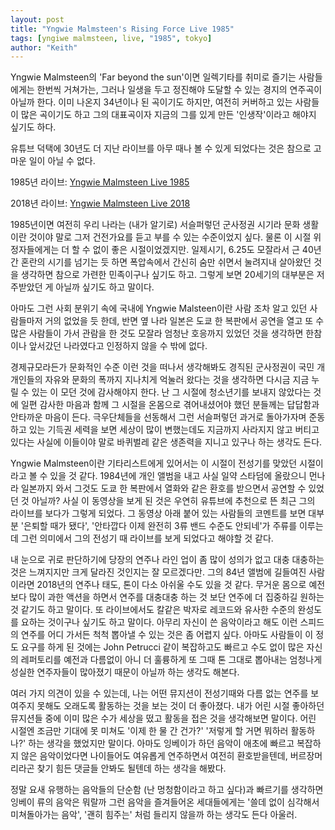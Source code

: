 ```yaml
---
layout: post
title: "Yngwie Malmsteen's Rising Force Live 1985"
tags: [yngiwe malmsteen, live, "1985", tokyo]
author: "Keith"
---
```


Yngwie Malmsteen의 'Far beyond the sun'이면 일렉기타를 취미로 즐기는 사람들에게는 한번씩 거쳐가는, 그러나 일생을 두고 정진해야 도달할 수 있는 경지의 연주곡이 아닐까 한다. 이미 나온지 34년이나 된 곡이기도 하지만, 여전히 커버하고 있는 사람들이 많은 곡이기도 하고 그의 대표곡이자 지금의 그를 있게 만든 '인생작'이라고 해야지 싶기도 하다. 

유튜브 덕택에 30년도 더 지난 라이브를 아무 때나 볼 수 있게 되었다는 것은 참으로 고마운 일이 아닐 수 없다. 

1985년 라이브: [Yngwie Malmsteen Live 1985](https://youtu.be/ty9wqejxbJ4)

2018년 라이브: [Yngwie Malmsteen Live 2018](https://youtu.be/3FsBB2unvqI)

1985년이면 여전히 우리 나라는 (내가 알기로) 서슬퍼렇던 군사정권 시기라 문화 생활이란 것이야 말로 그저 건전가요를 듣고 부를 수 있는 수준이었지 싶다. 물론 이 시절 위정자들에게는 더 할 수 없이 좋은 시절이었겠지만. 일제시기, 6.25도 모잘라서 근 40년간 혼란의 시기를 넘기는 듯 하면 폭압속에서 간신히 숨만 쉬면서 눌려지내 살아왔던 것을 생각하면 참으로 가련한 민족이구나 싶기도 하고. 그렇게 보면 20세기의 대부분은 저주받았던 게 아닐까 싶기도 하고 말이다. 

아마도 그런 사회 분위기 속에 국내에 Yngwie Malsteen이란 사람 조차 알고 있던 사람들마저 거의 없었을 듯 한데, 반면 옆 나라 일본은 도쿄 한 복판에서 공연을 열고 또 수 많은 사람들이 가서 관람을 한 것도 모잘라 엄청난 호응까지 있었던 것을 생각하면 한참이나 앞서갔던 나라였다고 인정하지 않을 수 밖에 없다. 

경제규모라든가 문화적인 수준 이런 것을 떠나서 생각해봐도 경직된 군사정권이 국민 개개인들의 자유와 문화의 폭까지 지나치게 억눌러 왔다는 것을  생각하면 다시금 지금 누릴 수 있는 이 모던 것에 감사해야지 한다. 난 그 시절에 청소년기를 보내지 않았다는 것에 일편 감사한 마음과 함께 그 시절을 온몸으로 겪어내셨어야 했던 분들께는 답답함과 안타까운 마음이 든다. 극우단체들을 선동해서 그런 서슬퍼렇던 과거로 돌아가자며 준동하고 있는 기득권 세력을 보면 세상이 많이 변했는데도 지금까지 사라지지 않고 버티고 있다는 사실에 이들이야 말로 바퀴벌레 같은 생존력을 지니고 있구나 하는 생각도 든다. 

Yngwie Malmsteen이란 기타리스트에게 있어서는 이 시절이 전성기를 맞았던 시절이라고 볼 수 있을 것 같다. 1984년에 개인 앨범을 내고 사실 일약 스타덤에 올랐으니 먼나라 일본까지 와서 그것도 도쿄 한 복판에서 열화와 같은 환호를 받으면서 공연할 수 있었던 것 아닐까? 사실 이 동영상을 보게 된 것은 우연히 유튜브에 추천으로 뜬 최근 그의 라이브를 보다가 그렇게 되었다. 그 동영상 아래 붙어 있는 사람들의 코멘트를 보면 대부분 '은퇴할 때가 됐다', '안타깝다 이제 완전히 3류 밴드 수준도 안되네'가 주류를 이루는데 그런 의미에서 그의 전성기 때 라이브를 보게 되었다고 해야할 것 같다.

내 눈으로 귀로 판단하기에 당장의 연주나 라인 업이 좀 많이 성의가 없고 대충 대충하는 것은 느껴지지만 크게 달라진 것인지는 잘 모르겠다만. 그의 84년 앨범에 길들여진 사람이라면 2018년의 연주나 태도, 톤이 다소 아쉬울 수도 있을 것 같다. 무거운 몸으로 예전보다 많이 과한 액션을 하면서 연주를 대충대충 하는 것 보단 연주에 더 집중하길 원하는 것 같기도 하고 말이다. 또 라이브에서도 칼같은 박자로 레코드와 유사한 수준의 완성도를 요하는 것이구나 싶기도 하고 말이다. 아무리 자신이 쓴 음악이라고 해도 이런 스피드의 연주를 어디 가서든 척척 뽑아낼 수 있는 것은 좀 어렵지 싶다. 아마도 사람들이 이 정도 요구를 하게 된 것에는 John Petrucci 같이 복잡하고도 빠르고 수도 없이 많은 자신의 레퍼토리를 예전과 다름없이 아니 더 훌륭하게 또 그때 톤 그대로 뽑아내는 엄청나게 성실한 연주자들이 많아졌기 때문이 아닐까 하는 생각도 해본다. 

여러 가지 의견이 있을 수 있는데, 나는 어떤 뮤지션이 전성기때와 다름 없는 연주를 보여주지 못해도 오래도록 활동하는 것을 보는 것이 더 좋아졌다. 내가 어린 시절 좋아하던 뮤지션들 중에 이미 많은 수가 세상을 떴고 활동을 접은 것을 생각해보면 말이다. 어린 시절엔 조금만 기대에 못 미쳐도 '이제 한 물 간 건가?' '저렇게 할 거면 뭐하러 활동하나?' 하는 생각을 했었지만 말이다. 아마도 잉베이가 하던 음악이 애초에 빠르고 복잡하지 않은 음악이었다면 나이들어도 여유롭게 연주하면서 여전히 환호받을텐데, 버르장머리라곤 찾기 힘든 댓글들 안봐도 될텐데 하는 생각을 해봤다.

정말 요새 유행하는 음악들의 단순함 (난 멍청함이라고 하고 싶다)과 빠르기를 생각하면 잉베이 류의 음악은 뭐랄까 그런 음악을 즐겨들어온 세대들에게는 '쓸데 없이 심각해서 미쳐돌아가는 음악', '괜히 힘주는' 처럼 들리지 않을까 하는 생각도 든다 아울러. 
